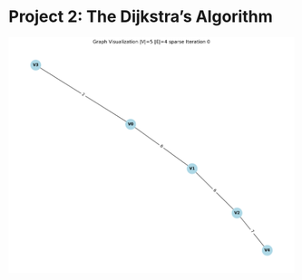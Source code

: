 # Project 2: The Dijkstra’s Algorithm

![sparse_graph](project2/sample/graphs/sparse/trial_0/V5_sparse_n0.png)
